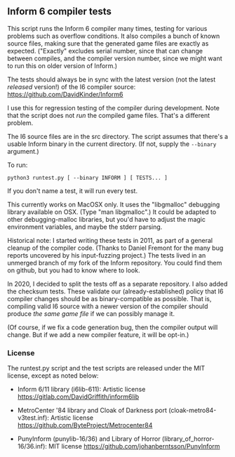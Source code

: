 ## Inform 6 compiler tests

This script runs the Inform 6 compiler many times, testing for various
problems such as overflow conditions. It also compiles a bunch of
known source files, making sure that the generated game files are
exactly as expected. ("Exactly" excludes serial number, since that can
change between compiles, and the compiler version number, since we
might want to run this on older version of Inform.)

The tests should always be in sync with the latest version (not the
latest *released* version!) of the I6 compiler source:
https://github.com/DavidKinder/Inform6

I use this for regression testing of the compiler during development.
Note that the script does not *run* the compiled game files. That's
a different problem.

The I6 source files are in the src directory. The script assumes that
there's a usable Inform binary in the current directory. (If not,
supply the `--binary` argument.)

To run:

    python3 runtest.py [ --binary INFORM ] [ TESTS... ]

If you don't name a test, it will run every test.

This currently works on MacOSX only. It uses the "libgmalloc" debugging
library available on OSX. (Type "man libgmalloc".) It could be adapted
to other debugging-malloc libraries, but you'd have to adjust the
magic environment variables, and maybe the stderr parsing.

Historical note: I started writing these tests in 2011, as part of a
general cleanup of the compiler code. (Thanks to Daniel Fremont for
the many bug reports uncovered by his input-fuzzing project.) The
tests lived in an unmerged branch of my fork of the Inform repository.
You could find them on github, but you had to know where to look.

In 2020, I decided to split the tests off as a separate repository. I
also added the checksum tests. These validate our
(already-established) policy that I6 compiler changes should be as
binary-compatible as possible. That is, compiling valid I6 source with
a newer version of the compiler should produce *the same game file* if
we can possibly manage it.

(Of course, if we fix a code generation bug, then the compiler output
will change. But if we add a new compiler feature, it will be opt-in.)

### License

The runtest.py script and the test scripts are released under the MIT
license, except as noted below:

- Inform 6/11 library (i6lib-611): Artistic license
  https://gitlab.com/DavidGriffith/inform6lib

- MetroCenter '84 library and Cloak of Darkness port (cloak-metro84-v3test.inf): Artistic license
  https://github.com/ByteProject/Metrocenter84

- PunyInform (punylib-16/36) and Library of Horror (library_of_horror-16/36.inf): MIT license
  https://github.com/johanberntsson/PunyInform

